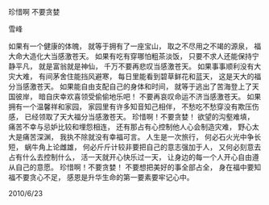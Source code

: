 珍惜啊 不要贪婪

雪峰


如果有一个健康的体魄，
就等于拥有了一座宝山，
取之不尽用之不竭的源泉，
福大命大造化大当感激苍天。
如果有吃有穿哪怕粗茶淡饭，
只要不求人还能保持宁静平凡，
就是富翁就是神仙，
千万不要再悲叹当感激苍天。
如果事事顺利没有大灾大难，
有间茅舍住能挡风避寒，
每日里能看到碧草鲜花和蓝天，
这是天大的福分当感激苍天。
如果能自由支配自己的身体和时间，
就等于逃出了苦海登上了天国彼岸，
暗自庆幸欢喜领受偷偷地乐吧！
不要再哀叹命运不济当感激苍天。
如果拥有一个温馨祥和家园，
家园里有许多知音知己相伴，
不愁吃不愁穿没有欺压伤感，
已经领取了天大福分当感激苍天。
珍惜啊！不要贪婪！
欲望的沟壑难填，
痛苦不幸与忌妒比较和埋怨相连，
还有那占有心控制他人心会制造灾难，
野心太大是痛苦深渊，
我执不除就没有幸福可言。
人生是一次旅行，
何必石火光中争长短，
蜗牛角上论雌雄，
何必斤斤计较非要把自己的意志强加于人，
又何必刻意去占有什么去控制什么，
活一天就开心快乐过一天，
让身边的每一个人开心自由遵从自己的意愿。
珍惜啊！不要贪婪！
不要想把美好的事全部占全，
身在福中要知福不要贪心不足，
感恩是升华生命的第一要素要牢记心中。

2010/6/23



